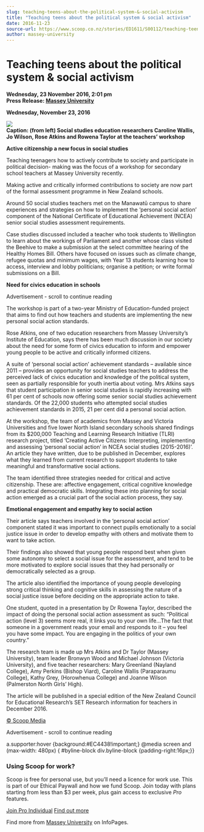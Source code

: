 ```yaml
---
slug: teaching-teens-about-the-political-system-&-social-activism
title: "Teaching teens about the political system & social activism"
date: 2016-11-23
source-url: https://www.scoop.co.nz/stories/ED1611/S00112/teaching-teens-about-the-political-system-social-activism.htm
author: massey-university
---
```

Teaching teens about the political system & social activism
===========================================================

**Wednesday, 23 November 2016, 2:01 pm**  
**Press Release: [Massey University](https://info.scoop.co.nz/Massey_University)**

**Wednesday, November 23, 2016**

![](http://img.scoop.co.nz/stories/images/1611/afb1d6adbab23d0ec702.jpeg)  
**Caption: (from left) Social studies education researchers Caroline Wallis, Jo Wilson, Rose Atkins and Rowena Taylor at the teachers’ workshop**

**Active citizenship a new focus in social studies**

Teaching teenagers how to actively contribute to society and participate in political decision- making was the focus of a workshop for secondary school teachers at Massey University recently.

Making active and critically informed contributions to society are now part of the formal assessment programme in New Zealand schools.

Around 50 social studies teachers met on the Manawatū campus to share experiences and strategies on how to implement the ‘personal social action’ component of the National Certificate of Educational Achievement (NCEA) senior social studies assessment requirements.

Case studies discussed included a teacher who took students to Wellington to learn about the workings of Parliament and another whose class visited the Beehive to make a submission at the select committee hearing of the Healthy Homes Bill. Others have focused on issues such as climate change, refugee quotas and minimum wages, with Year 13 students learning how to access, interview and lobby politicians; organise a petition; or write formal submissions on a Bill.

**Need for civics education in schools**

Advertisement - scroll to continue reading





The workshop is part of a two-year Ministry of Education-funded project that aims to find out how teachers and students are implementing the new personal social action standards.

Rose Atkins, one of two education researchers from Massey University’s Institute of Education, says there has been much discussion in our society about the need for some form of civics education to inform and empower young people to be active and critically informed citizens.

A suite of ‘personal social action’ achievement standards – available since 2011 – provides an opportunity for social studies teachers to address the perceived lack of civics education and knowledge of the political system, seen as partially responsible for youth inertia about voting. Mrs Atkins says that student participation in senior social studies is rapidly increasing with 61 per cent of schools now offering some senior social studies achievement standards. Of the 22,000 students who attempted social studies achievement standards in 2015, 21 per cent did a personal social action.

At the workshop, the team of academics from Massey and Victoria Universities and five lower North Island secondary schools shared findings from its $200,000 Teaching and Learning Research Initiative (TLRI) research project, titled ‘Creating Active Citizens: Interpreting, implementing and assessing ‘personal social action’ in NCEA social studies (2015-2016)’. An article they have written, due to be published in December, explores what they learned from current research to support students to take meaningful and transformative social actions.

The team identified three strategies needed for critical and active citizenship. These are: affective engagement, critical cognitive knowledge and practical democratic skills. Integrating these into planning for social action emerged as a crucial part of the social action process, they say.

**Emotional engagement and empathy key to social action**

Their article says teachers involved in the ‘personal social action’ component stated it was important to connect pupils emotionally to a social justice issue in order to develop empathy with others and motivate them to want to take action.

Their findings also showed that young people respond best when given some autonomy to select a social issue for the assessment, and tend to be more motivated to explore social issues that they had personally or democratically selected as a group.

The article also identified the importance of young people developing strong critical thinking and cognitive skills in assessing the nature of a social justice issue before deciding on the appropriate action to take.

One student, quoted in a presentation by Dr Rowena Taylor, described the impact of doing the personal social action assessment as such: “Political action (level 3) seems more real, it links you to your own life…The fact that someone in a government reads your email and responds to it – you feel you have some impact. You are engaging in the politics of your own country.”

The research team is made up Mrs Atkins and Dr Taylor (Massey University), team leader Bronwyn Wood and Michael Johnson (Victoria University), and five teacher researchers: Mary Greenland (Nayland College), Amy Perkins (Bishop Viard), Caroline Wallis (Paraparaumu College), Kathy Grey, (Horowhenua College) and Joanne Wilson (Palmerston North Girls’ High).

The article will be published in a special edition of the New Zealand Council for Educational Research’s SET Research information for teachers in December 2016.

  

[© Scoop Media](http://www.scoop.co.nz/about/terms.html)  

Advertisement - scroll to continue reading



a.supporter:hover {background:#EC4438!important;} @media screen and (max-width: 480px) { #byline-block div.byline-block {padding-right:16px;}}

### Using Scoop for work?

Scoop is free for personal use, but you’ll need a licence for work use. This is part of our Ethical Paywall and how we fund Scoop. Join today with plans starting from less than $3 per week, plus gain access to exclusive _Pro_ features.  
  
[Join Pro Individual](https://pro.scoop.co.nz/Individual/?from=ProIn24) [Find out more](https://pro.scoop.co.nz/using-scoop-for-work/?from=ProIn24)

Find more from [Massey University](https://info.scoop.co.nz/Massey_University) on InfoPages.
